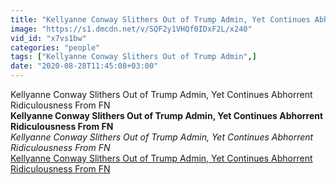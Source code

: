 ```yaml
---
title: "Kellyanne Conway Slithers Out of Trump Admin, Yet Continues Abhorrent Ridiculousness From FN"
image: "https://s1.dmcdn.net/v/SQF2y1VHQf0IDxF2L/x240"
vid_id: "x7vs1bw"
categories: "people"
tags: ["Kellyanne Conway Slithers Out of Trump Admin",]
date: "2020-08-28T11:45:08+03:00"
---
```

Kellyanne Conway Slithers Out of Trump Admin, Yet Continues Abhorrent Ridiculousness From FN<br><b>Kellyanne Conway Slithers Out of Trump Admin, Yet Continues Abhorrent Ridiculousness From FN</b><br> <i>Kellyanne Conway Slithers Out of Trump Admin, Yet Continues Abhorrent Ridiculousness From FN</i><br> <u>Kellyanne Conway Slithers Out of Trump Admin, Yet Continues Abhorrent Ridiculousness From FN</u>
